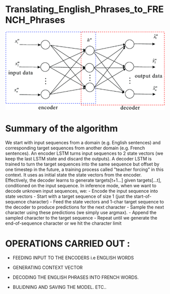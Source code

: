 # Translating_English_Phrases_to_FRENCH_Phrases

![](Encoder_Decoder.png)

# Summary of the algorithm

We start with input sequences from a domain (e.g. English sentences) and corresponding target sequences from another domain (e.g. French sentences).
An encoder LSTM turns input sequences to 2 state vectors (we keep the last LSTM state and discard the outputs).
A decoder LSTM is trained to turn the target sequences into the same sequence but offset by one timestep in the future, a training process called "teacher forcing" in this context. It uses as initial state the state vectors from the encoder. Effectively, the decoder learns to generate targets[t+1...] given targets[...t], conditioned on the input sequence.
In inference mode, when we want to decode unknown input sequences, we: - Encode the input sequence into state vectors - Start with a target sequence of size 1 (just the start-of-sequence character) - Feed the state vectors and 1-char target sequence to the decoder to produce predictions for the next character - Sample the next character using these predictions (we simply use argmax). - Append the sampled character to the target sequence - Repeat until we generate the end-of-sequence character or we hit the character limit

# OPERATIONS CARRIED OUT :

- FEEDING INPUT TO THE ENCODERS i.e ENGLISH WORDS

- GENERATING CONTEXT VECTOR

- DECODING THE ENGLISH PHRASES INTO FRENCH WORDS.

- BULIDNING AND SAVING THE MODEL. ETC..
